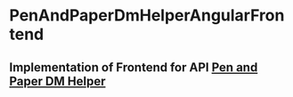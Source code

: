 # PenAndPaperDmHelperAngularFrontend

## Implementation of Frontend for API [Pen and Paper DM Helper](https://github.com/xome/PenAndPaperHelperOpenApi)
